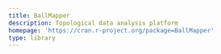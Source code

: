 ```yaml
---
title: BallMapper
description: Topological data analysis platform
homepage: 'https://cran.r-project.org/package=BallMapper'
type: library
---
```

